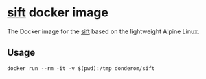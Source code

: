 # [sift](https://sift-tool.org) docker image

The Docker image for the [sift](https://sift-tool.org) based on the lightweight Alpine Linux.

## Usage
```
docker run --rm -it -v $(pwd):/tmp donderom/sift
```
